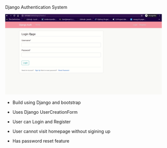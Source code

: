 Django Authentication System

![Django Authentication System Demo](/django-auth.gif)

- Build using Django and bootstrap

- Uses Django UserCreationForm

- User can Login and Register

- User cannot visit homepage without sigining up

- Has password reset feature
